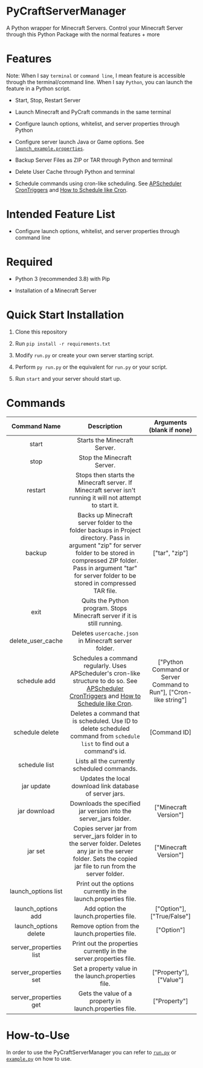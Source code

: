 # PyCraftServerManager

A Python wrapper for Minecraft Servers. Control your Minecraft Server through this Python Package with the normal features + more

# Features

Note: When I say `terminal` or `command line`, I mean feature is accessible through the terminal/command line. When I say `Python`, you can launch the feature in a Python script.

* Start, Stop, Restart Server

* Launch Minecraft and PyCraft commands in the same terminal

* Configure launch options, whitelist, and server properties through Python

* Configure server launch Java or Game options. See [`launch_example.properties`](launch_example.properties).

* Backup Server Files as ZIP or TAR through Python and terminal

* Delete User Cache through Python and terminal

* Schedule commands using cron-like scheduling. See [APScheduler CronTriggers](https://apscheduler.readthedocs.io/en/stable/modules/triggers/cron.html) and [How to Schedule like Cron](HOW_TO_CRON.md).

# Intended Feature List

* Configure launch options, whitelist, and server properties through command line

# Required

* Python 3 (recommended 3.8) with Pip

* Installation of a Minecraft Server

# Quick Start Installation

1. Clone this repository

1. Run `pip install -r requirements.txt`

1. Modify `run.py` or create your own server starting script.

1. Perform `py run.py` or the equivalent for `run.py` or your script.

1. Run `start` and your server should start up.

# Commands

|    Command Name   |                                                                                                                 Description                                                                                                                | Arguments (blank if none) |
|:-----------------:|:------------------------------------------------------------------------------------------------------------------------------------------------------------------------------------------------------------------------------------------:|:-------------------------:|
| start             |  Starts the Minecraft Server.                                                                                                                                                                                                              |                           |
| stop              |  Stop the Minecraft Server.                                                                                                                                                                                                                |                           |
| restart           | Stops then starts the Minecraft server. If Minecraft server isn't running it will not attempt to start it.                                                                                                                                 |                           |
| backup            | Backs up Minecraft server folder to the folder backups in Project directory. Pass in argument "zip" for server folder to be stored in compressed ZIP folder. Pass in argument "tar" for server folder to be stored in compressed TAR file. | ["tar", "zip"]            |
| exit              |  Quits the Python program. Stops Minecraft server if it is still running.                                                                                                                                                                  |                           |
| delete_user_cache | Deletes `usercache.json` in Minecraft server folder.                                                                                                                                                                                       |                           |
| schedule add      | Schedules a command regularly. Uses APScheduler's cron-like structure to do so. See [APScheduler CronTriggers](https://apscheduler.readthedocs.io/en/stable/modules/triggers/cron.html) and [How to Schedule like Cron](HOW_TO_CRON.md).   | ["Python Command or Server Command to Run"], ["Cron-like string"] |\
| schedule delete   | Deletes a command that is scheduled. Use ID to delete scheduled command from `schedule list` to find out a command's id.                                                                                                                   | [Command ID]              |
| schedule list     | Lists all the currently scheduled commands.                                                                                                                                                                                                |                           |
| jar update | Updates the local download link database of server jars. | |
| jar download  | Downloads the specified jar version into the server_jars folder. | ["Minecraft Version"] |
| jar set | Copies server jar from server_jars folder in to the server folder. Deletes any jar in the server folder. Sets the copied jar file to run from the server folder. | ["Minecraft Version"] |
| launch_options list | Print out the options currently in the launch.properties file. | |
| launch_options add | Add option the launch.properties file. | ["Option"],["True/False"] |
| launch_options delete | Remove option from the launch.properties file. | ["Option"] |
| server_properties list | Print out the properties currently in the server.properties file. | |
| server_properties set | Set a property value in the launch.properties file. | ["Property"],["Value"] |
| server_properties get | Gets the value of a property in launch.properties file. | ["Property"] |

# How-to-Use

In order to use the PyCraftServerManager you can refer to [`run.py`](run.py) or [`example.py`](example.py) on how to use.
